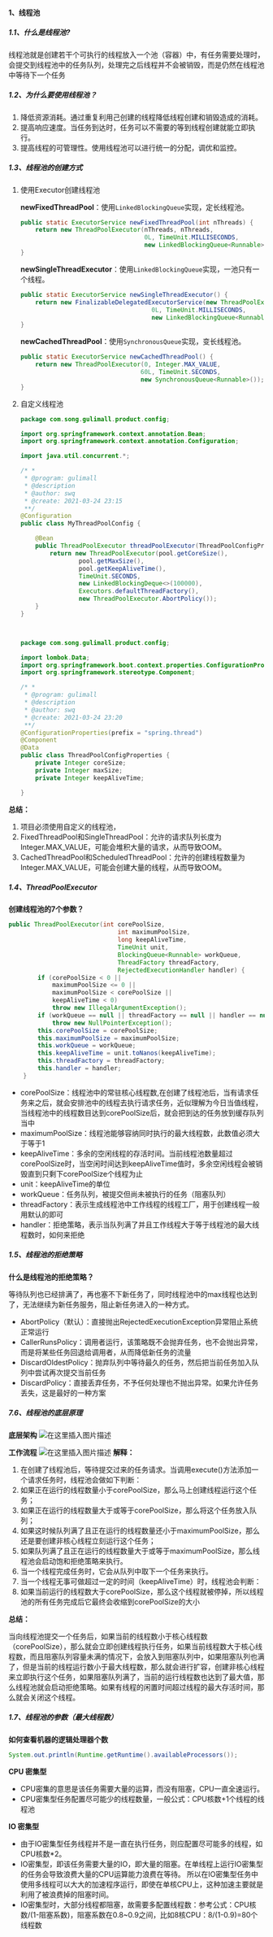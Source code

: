 ﻿#### 1、线程池

##### 1.1、什么是线程池?

线程池就是创建若干个可执行的线程放入一个池（容器）中，有任务需要处理时，会提交到线程池中的任务队列，处理完之后线程并不会被销毁，而是仍然在线程池中等待下一个任务

##### 1.2、为什么要使用线程池？

1. 降低资源消耗。通过重复利用己创建的线程降低线程创建和销毁造成的消耗。
2. 提高响应速度。当任务到达时，任务可以不需要的等到线程创建就能立即执行。
3. 提高线程的可管理性。使用线程池可以进行统一的分配，调优和监控。

##### 1.3、线程池的创建方式

1. 使用Executor创建线程池

   ​	**newFixedThreadPool**：使用`LinkedBlockingQueue`实现，定长线程池。

   ```java
   public static ExecutorService newFixedThreadPool(int nThreads) {
       return new ThreadPoolExecutor(nThreads, nThreads,
                                     0L, TimeUnit.MILLISECONDS,
                                     new LinkedBlockingQueue<Runnable>());
   }
   ```

   

   ​	**newSingleThreadExecutor**：使用`LinkedBlockingQueue`实现，一池只有一个线程。

   ```java
   public static ExecutorService newSingleThreadExecutor() {
       return new FinalizableDelegatedExecutorService(new ThreadPoolExecutor(1, 1,
                                       0L, TimeUnit.MILLISECONDS,
                                       new LinkedBlockingQueue<Runnable>()));
   }
   ```

   

   ​	**newCachedThreadPool**：使用`SynchronousQueue`实现，变长线程池。

   ```java
   public static ExecutorService newCachedThreadPool() {
       return new ThreadPoolExecutor(0, Integer.MAX_VALUE,
                                    60L, TimeUnit.SECONDS,
                                    new SynchronousQueue<Runnable>());
   }
   ```

   

2. 自定义线程池

   ```java
   package com.song.gulimall.product.config;
   
   import org.springframework.context.annotation.Bean;
   import org.springframework.context.annotation.Configuration;
   
   import java.util.concurrent.*;
   
   /* *
    * @program: gulimall
    * @description
    * @author: swq
    * @create: 2021-03-24 23:15
    **/
   @Configuration
   public class MyThreadPoolConfig {
   
       @Bean
       public ThreadPoolExecutor threadPoolExecutor(ThreadPoolConfigProperties pool) {
           return new ThreadPoolExecutor(pool.getCoreSize(),
                   pool.getMaxSize(),
                   pool.getKeepAliveTime(),
                   TimeUnit.SECONDS,
                   new LinkedBlockingDeque<>(100000),
                   Executors.defaultThreadFactory(),
                   new ThreadPoolExecutor.AbortPolicy());
       }
   }
   
   
   
   package com.song.gulimall.product.config;
   
   import lombok.Data;
   import org.springframework.boot.context.properties.ConfigurationProperties;
   import org.springframework.stereotype.Component;
   
   /* *
    * @program: gulimall
    * @description
    * @author: swq
    * @create: 2021-03-24 23:20
    **/
   @ConfigurationProperties(prefix = "spring.thread")
   @Component
   @Data
   public class ThreadPoolConfigProperties {
       private Integer coreSize;
       private Integer maxSize;
       private Integer keepAliveTime;
   
   }
   
   
   ```

**总结：**

1. 项目必须使用自定义的线程池，
2. FixedThreadPool和SingleThreadPool：允许的请求队列长度为Integer.MAX_VALUE，可能会堆积大量的请求，从而导致OOM。
3. CachedThreadPool和ScheduledThreadPool：允许的创建线程数量为Integer.MAX_VALUE，可能会创建大量的线程，从而导致OOM。

##### 1.4、ThreadPoolExecutor

**创建线程池的7个参数？**

```java
public ThreadPoolExecutor(int corePoolSize,
                              int maximumPoolSize,
                              long keepAliveTime,
                              TimeUnit unit,
                              BlockingQueue<Runnable> workQueue,
                              ThreadFactory threadFactory,
                              RejectedExecutionHandler handler) {
        if (corePoolSize < 0 ||
            maximumPoolSize <= 0 ||
            maximumPoolSize < corePoolSize ||
            keepAliveTime < 0)
            throw new IllegalArgumentException();
        if (workQueue == null || threadFactory == null || handler == null)
            throw new NullPointerException();
        this.corePoolSize = corePoolSize;
        this.maximumPoolSize = maximumPoolSize;
        this.workQueue = workQueue;
        this.keepAliveTime = unit.toNanos(keepAliveTime);
        this.threadFactory = threadFactory;
        this.handler = handler;
    }
```



- corePoolSize：线程池中的常驻核心线程数,在创建了线程池后，当有请求任务来之后，就会安排池中的线程去执行请求任务，近似理解为今日当值线程，当线程池中的线程数目达到corePoolSize后，就会把到达的任务放到缓存队列当中
- maximumPoolSize：线程池能够容纳同时执行的最大线程数，此数值必须大于等于1
- keepAliveTime：多余的空闲线程的存活时间。当前线程池数量超过corePoolSize时，当空闲时间达到keepAliveTime值时，多余空闲线程会被销毁直到只剩下corePoolSize个线程为止
- unit：keepAliveTime的单位
- workQueue：任务队列，被提交但尚未被执行的任务（阻塞队列）
- threadFactory：表示生成线程池中工作线程的线程工厂，用于创建线程一般用默认的即可
- handler：拒绝策略，表示当队列满了并且工作线程大于等于线程池的最大线程数时，如何来拒绝



##### 1.5、线程池的拒绝策略

**什么是线程池的拒绝策略？**

等待队列也已经排满了，再也塞不下新任务了，同时线程池中的max线程也达到了，无法继续为新任务服务，阻止新任务进入的一种方式。

- AbortPolicy（默认）：直接抛出RejectedExecutionException异常阻止系统正常运行
- CallerRunsPolicy：调用者运行，该策略既不会抛弃任务，也不会抛出异常，而是将某些任务回退给调用者，从而降低新任务的流量
- DiscardOldestPolicy：抛弃队列中等待最久的任务，然后把当前任务加入队列中尝试再次提交当前任务
- DiscardPolicy：直接丢弃任务，不予任何处理也不抛出异常。如果允许任务丢失，这是最好的一种方案

##### 7.6、线程池的底层原理

**底层架构**
![在这里插入图片描述](https://img-blog.csdnimg.cn/5acbf2590ff94ebab6b4ce0b79b4b583.png?x-oss-process=image/watermark,type_d3F5LXplbmhlaQ,shadow_50,text_Q1NETiBAcHJlZmVjdF9zdGFydA==,size_19,color_FFFFFF,t_70,g_se,x_16)

**工作流程**
![在这里插入图片描述](https://img-blog.csdnimg.cn/16eae95854b74a72ae9db0b34cf668f6.png?x-oss-process=image/watermark,type_d3F5LXplbmhlaQ,shadow_50,text_Q1NETiBAcHJlZmVjdF9zdGFydA==,size_20,color_FFFFFF,t_70,g_se,x_16)
**解释：**

1. 在创建了线程池后，等待提交过来的任务请求。当调用execute()方法添加一个请求任务时，线程池会做如下判断：
2. 如果正在运行的线程数量小于corePoolSize，那么马上创建线程运行这个任务；
3. 如果正在运行的线程数量大于或等于corePoolSize，那么将这个任务放入队列；
4. 如果这时候队列满了且正在运行的线程数量还小于maximumPoolSize，那么还是要创建非核心线程立刻运行这个任务；
5. 如果队列满了且正在运行的线程数量大于或等于maximumPoolSize，那么线程池会启动饱和拒绝策略来执行。
6. 当一个线程完成任务时，它会从队列中取下一个任务来执行。
7. 当一个线程无事可做超过一定的时间（keepAliveTime）时，线程池会判断：
8. 如果当前运行的线程数大于corePoolSize，那么这个线程就被停掉，所以线程池的所有任务完成后它最终会收缩到corePoolSize的大小

**总结：**

​	当向线程池提交一个任务后，如果当前的线程数小于核心线程数（corePoolSize），那么就会立即创建线程执行任务，如果当前线程数大于核心线程数，而且阻塞队列容量未满的情况下，会放入到阻塞队列中，如果阻塞队列也满了，但是当前的线程运行数小于最大线程数，那么就会进行扩容，创建非核心线程来立即执行这个任务，如果阻塞队列满了，当前的运行线程数也达到了最大值，那么线程池就会启动拒绝策略。如果有线程的闲置时间超过线程的最大存活时间，那么就会关闭这个线程。

##### 1.7、线程池的参数（最大线程数）

**如何查看机器的逻辑处理器个数**

```java
System.out.println(Runtime.getRuntime().availableProcessors());
```

**CPU 密集型**

- CPU密集的意思是该任务需要大量的运算，而没有阻塞，CPU一直全速运行。
- CPU密集型任务配置尽可能少的线程数量，一般公式：CPU核数+1个线程的线程池

**IO 密集型**

- 由于IO密集型任务线程并不是一直在执行任务，则应配置尽可能多的线程，如CPU核数*2。
- IO密集型，即该任务需要大量的IO，即大量的阻塞。在单线程上运行IO密集型的任务会导致浪费大量的CPU运算能力浪费在等待。
  所以在IO密集型任务中使用多线程可以大大的加速程序运行，即使在单核CPU上，这种加速主要就是利用了被浪费掉的阻塞时间。
- IO密集型时，大部分线程都阻塞，故需要多配置线程数：参考公式：CPU核数/(1-阻塞系数)，阻塞系数在0.8~0.9之间，比如8核CPU：8/(1-0.9)=80个线程数
